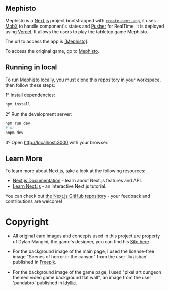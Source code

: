 ## Mephisto

Mephisto is a [Next.js](https://nextjs.org) project bootstrapped with [`create-next-app`](https://nextjs.org/docs/app/api-reference/cli/create-next-app), it uses [MobX](https://mobx.js.org/README.html) to handle component's states and [Pusher](https://pusher.com) for RealTime, it is deployed using [Vercel](https://vercel.com/docs). It allows the users to play the tabletop game Mephisto.

The url to access the app is [\[Mephisto\]](https://mephisto.vercel.app).

To access the original game, go to [Mephisto](https://sites.google.com/view/mephisto/home).

## Running in local

To run Mephisto locally, you must clone this repository in your workspace, then follow these steps:

1º Install dependencies:

```bash
npm install
```
2º Run the development server:

```bash
npm run dev
# or
pnpm dev
```
3º Open [http://localhost:3000](http://localhost:3000) with your browser.

## Learn More

To learn more about Next.js, take a look at the following resources:

- [Next.js Documentation](https://nextjs.org/docs) - learn about Next.js features and API.
- [Learn Next.js](https://nextjs.org/learn) - an interactive Next.js tutorial.

You can check out [the Next.js GitHub repository](https://github.com/vercel/next.js) - your feedback and contributions are welcome!

# Copyright

- All original card images and concepts used in this project are property of Dylan Mangini, the game's designer, you can find his [Site here](https://www.dammdesigns.com) .

- For the background image of the main page, I used the license-free image "Scenes of horror in the canyon" from the user 'liuzishan' published in [Freepik](https://www.freepik.com/author/liuzishan).

- For the background image of the game page, I used "pixel art dungeon themed video game background flat wall", an image from the user 'pandabro' published in [Idyllic](https://us.idyllic.app/profile/pandabro).
